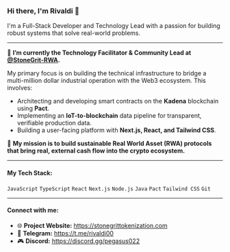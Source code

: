 ### Hi there, I'm Rivaldi 👋

I'm a Full-Stack Developer and Technology Lead with a passion for building robust systems that solve real-world problems.

---

🔭 **I’m currently the Technology Facilitator & Community Lead at [@StoneGrit-RWA](https://github.com/StoneGrit-RWA).**

My primary focus is on building the technical infrastructure to bridge a multi-million dollar industrial operation with the Web3 ecosystem. This involves:
- Architecting and developing smart contracts on the **Kadena** blockchain using **Pact**.
- Implementing an **IoT-to-blockchain** data pipeline for transparent, verifiable production data.
- Building a user-facing platform with **Next.js, React, and Tailwind CSS**.

🌱 **My mission is to build sustainable Real World Asset (RWA) protocols that bring real, external cash flow into the crypto ecosystem.**

---

#### **My Tech Stack:**
`JavaScript` `TypeScript` `React` `Next.js` `Node.js` `Java` `Pact` `Tailwind CSS` `Git`

---

#### **Connect with me:**
- 🌐 **Project Website:** https://stonegrittokenization.com
- 💬 **Telegram:** https://t.me/rivaldi00
- 🎮 **Discord:** https://discord.gg/pegasus022

